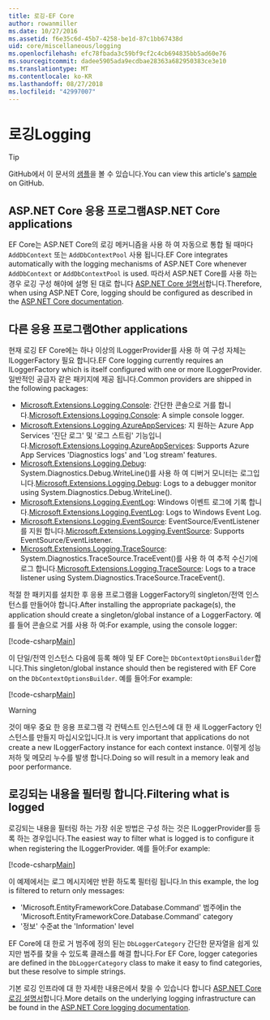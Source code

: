 ```yaml
---
title: 로깅-EF Core
author: rowanmiller
ms.date: 10/27/2016
ms.assetid: f6e35c6d-45b7-4258-be1d-87c1bb67438d
uid: core/miscellaneous/logging
ms.openlocfilehash: efc78fbada3c59bf9cf2c4cb694835bb5ad60e76
ms.sourcegitcommit: dadee5905ada9ecdbae28363a682950383ce3e10
ms.translationtype: MT
ms.contentlocale: ko-KR
ms.lasthandoff: 08/27/2018
ms.locfileid: "42997007"
---
```

# <a name="logging"></a><span data-ttu-id="cdf9c-102">로깅</span><span class="sxs-lookup"><span data-stu-id="cdf9c-102">Logging</span></span>

> [!TIP]  
> <span data-ttu-id="cdf9c-103">GitHub에서 이 문서의 [샘플](https://github.com/aspnet/EntityFramework.Docs/tree/master/samples/core/Miscellaneous/Logging)을 볼 수 있습니다.</span><span class="sxs-lookup"><span data-stu-id="cdf9c-103">You can view this article's [sample](https://github.com/aspnet/EntityFramework.Docs/tree/master/samples/core/Miscellaneous/Logging) on GitHub.</span></span>

## <a name="aspnet-core-applications"></a><span data-ttu-id="cdf9c-104">ASP.NET Core 응용 프로그램</span><span class="sxs-lookup"><span data-stu-id="cdf9c-104">ASP.NET Core applications</span></span>

<span data-ttu-id="cdf9c-105">EF Core는 ASP.NET Core의 로깅 메커니즘을 사용 하 여 자동으로 통합 될 때마다 `AddDbContext` 또는 `AddDbContextPool` 사용 됩니다.</span><span class="sxs-lookup"><span data-stu-id="cdf9c-105">EF Core integrates automatically with the logging mechanisms of ASP.NET Core whenever `AddDbContext` or `AddDbContextPool` is used.</span></span> <span data-ttu-id="cdf9c-106">따라서 ASP.NET Core를 사용 하는 경우 로깅 구성 해야에 설명 된 대로 합니다 [ASP.NET Core 설명서](https://docs.microsoft.com/en-us/aspnet/core/fundamentals/logging?tabs=aspnetcore2x)합니다.</span><span class="sxs-lookup"><span data-stu-id="cdf9c-106">Therefore, when using ASP.NET Core, logging should be configured as described in the [ASP.NET Core documentation](https://docs.microsoft.com/en-us/aspnet/core/fundamentals/logging?tabs=aspnetcore2x).</span></span>

## <a name="other-applications"></a><span data-ttu-id="cdf9c-107">다른 응용 프로그램</span><span class="sxs-lookup"><span data-stu-id="cdf9c-107">Other applications</span></span>

<span data-ttu-id="cdf9c-108">현재 로깅 EF Core에는 하나 이상의 ILoggerProvider를 사용 하 여 구성 자체는 ILoggerFactory 필요 합니다.</span><span class="sxs-lookup"><span data-stu-id="cdf9c-108">EF Core logging currently requires an ILoggerFactory which is itself configured with one or more ILoggerProvider.</span></span> <span data-ttu-id="cdf9c-109">일반적인 공급자 같은 패키지에 제공 됩니다.</span><span class="sxs-lookup"><span data-stu-id="cdf9c-109">Common providers are shipped in the following packages:</span></span>

* <span data-ttu-id="cdf9c-110">[Microsoft.Extensions.Logging.Console](https://www.nuget.org/packages/Microsoft.Extensions.Logging.Console/): 간단한 콘솔으로 거를 합니다.</span><span class="sxs-lookup"><span data-stu-id="cdf9c-110">[Microsoft.Extensions.Logging.Console](https://www.nuget.org/packages/Microsoft.Extensions.Logging.Console/): A simple console logger.</span></span>
* <span data-ttu-id="cdf9c-111">[Microsoft.Extensions.Logging.AzureAppServices](https://www.nuget.org/packages/Microsoft.Extensions.Logging.AzureAppServices/): 지 원하는 Azure App Services '진단 로그' 및 '로그 스트림' 기능입니다.</span><span class="sxs-lookup"><span data-stu-id="cdf9c-111">[Microsoft.Extensions.Logging.AzureAppServices](https://www.nuget.org/packages/Microsoft.Extensions.Logging.AzureAppServices/): Supports Azure App Services 'Diagnostics logs' and 'Log stream' features.</span></span>
* <span data-ttu-id="cdf9c-112">[Microsoft.Extensions.Logging.Debug](https://www.nuget.org/packages/Microsoft.Extensions.Logging.Debug/): System.Diagnostics.Debug.WriteLine()를 사용 하 여 디버거 모니터는 로그입니다.</span><span class="sxs-lookup"><span data-stu-id="cdf9c-112">[Microsoft.Extensions.Logging.Debug](https://www.nuget.org/packages/Microsoft.Extensions.Logging.Debug/): Logs to a debugger monitor using System.Diagnostics.Debug.WriteLine().</span></span>
* <span data-ttu-id="cdf9c-113">[Microsoft.Extensions.Logging.EventLog](https://www.nuget.org/packages/Microsoft.Extensions.Logging.EventLog/): Windows 이벤트 로그에 기록 합니다.</span><span class="sxs-lookup"><span data-stu-id="cdf9c-113">[Microsoft.Extensions.Logging.EventLog](https://www.nuget.org/packages/Microsoft.Extensions.Logging.EventLog/): Logs to Windows Event Log.</span></span>
* <span data-ttu-id="cdf9c-114">[Microsoft.Extensions.Logging.EventSource](https://www.nuget.org/packages/Microsoft.Extensions.Logging.EventSource/): EventSource/EventListener를 지원 합니다.</span><span class="sxs-lookup"><span data-stu-id="cdf9c-114">[Microsoft.Extensions.Logging.EventSource](https://www.nuget.org/packages/Microsoft.Extensions.Logging.EventSource/): Supports EventSource/EventListener.</span></span>
* <span data-ttu-id="cdf9c-115">[Microsoft.Extensions.Logging.TraceSource](https://www.nuget.org/packages/Microsoft.Extensions.Logging.TraceSource/): System.Diagnostics.TraceSource.TraceEvent()를 사용 하 여 추적 수신기에 로그 합니다.</span><span class="sxs-lookup"><span data-stu-id="cdf9c-115">[Microsoft.Extensions.Logging.TraceSource](https://www.nuget.org/packages/Microsoft.Extensions.Logging.TraceSource/): Logs to a trace listener using System.Diagnostics.TraceSource.TraceEvent().</span></span>

<span data-ttu-id="cdf9c-116">적절 한 패키지를 설치한 후 응용 프로그램을 LoggerFactory의 singleton/전역 인스턴스를 만들어야 합니다.</span><span class="sxs-lookup"><span data-stu-id="cdf9c-116">After installing the appropriate package(s), the application should create a singleton/global instance of a LoggerFactory.</span></span> <span data-ttu-id="cdf9c-117">예를 들어 콘솔으로 거를 사용 하 여:</span><span class="sxs-lookup"><span data-stu-id="cdf9c-117">For example, using the console logger:</span></span>

[!code-csharp[Main](../../../samples/core/Miscellaneous/Logging/Logging/BloggingContext.cs#DefineLoggerFactory)]

<span data-ttu-id="cdf9c-118">이 단일/전역 인스턴스 다음에 등록 해야 및 EF Core는 `DbContextOptionsBuilder`합니다.</span><span class="sxs-lookup"><span data-stu-id="cdf9c-118">This singleton/global instance should then be registered with EF Core on the `DbContextOptionsBuilder`.</span></span> <span data-ttu-id="cdf9c-119">예를 들어:</span><span class="sxs-lookup"><span data-stu-id="cdf9c-119">For example:</span></span>

[!code-csharp[Main](../../../samples/core/Miscellaneous/Logging/Logging/BloggingContext.cs#RegisterLoggerFactory)]

> [!WARNING]
> <span data-ttu-id="cdf9c-120">것이 매우 중요 한 응용 프로그램 각 컨텍스트 인스턴스에 대 한 새 ILoggerFactory 인스턴스를 만들지 마십시오입니다.</span><span class="sxs-lookup"><span data-stu-id="cdf9c-120">It is very important that applications do not create a new ILoggerFactory instance for each context instance.</span></span> <span data-ttu-id="cdf9c-121">이렇게 성능 저하 및 메모리 누수를 발생 합니다.</span><span class="sxs-lookup"><span data-stu-id="cdf9c-121">Doing so will result in a memory leak and poor performance.</span></span>

## <a name="filtering-what-is-logged"></a><span data-ttu-id="cdf9c-122">로깅되는 내용을 필터링 합니다.</span><span class="sxs-lookup"><span data-stu-id="cdf9c-122">Filtering what is logged</span></span>

<span data-ttu-id="cdf9c-123">로깅되는 내용을 필터링 하는 가장 쉬운 방법은 구성 하는 것은 ILoggerProvider를 등록 하는 경우입니다.</span><span class="sxs-lookup"><span data-stu-id="cdf9c-123">The easiest way to filter what is logged is to configure it when registering the ILoggerProvider.</span></span> <span data-ttu-id="cdf9c-124">예를 들어:</span><span class="sxs-lookup"><span data-stu-id="cdf9c-124">For example:</span></span>

[!code-csharp[Main](../../../samples/core/Miscellaneous/Logging/Logging/BloggingContextWithFiltering.cs#DefineLoggerFactory)]

<span data-ttu-id="cdf9c-125">이 예제에서는 로그 메시지에만 반환 하도록 필터링 됩니다.</span><span class="sxs-lookup"><span data-stu-id="cdf9c-125">In this example, the log is filtered to return only messages:</span></span>
 * <span data-ttu-id="cdf9c-126">'Microsoft.EntityFrameworkCore.Database.Command' 범주에</span><span class="sxs-lookup"><span data-stu-id="cdf9c-126">in the 'Microsoft.EntityFrameworkCore.Database.Command' category</span></span>
 * <span data-ttu-id="cdf9c-127">'정보' 수준</span><span class="sxs-lookup"><span data-stu-id="cdf9c-127">at the 'Information' level</span></span>

<span data-ttu-id="cdf9c-128">EF Core에 대 한로 거 범주에 정의 된는 `DbLoggerCategory` 간단한 문자열을 쉽게 있지만 범주를 찾을 수 있도록 클래스를 해결 합니다.</span><span class="sxs-lookup"><span data-stu-id="cdf9c-128">For EF Core, logger categories are defined in the `DbLoggerCategory` class to make it easy to find categories, but these resolve to simple strings.</span></span>

<span data-ttu-id="cdf9c-129">기본 로깅 인프라에 대 한 자세한 내용은에서 찾을 수 있습니다 합니다 [ASP.NET Core 로깅 설명서](https://docs.microsoft.com/en-us/aspnet/core/fundamentals/logging?tabs=aspnetcore2x)합니다.</span><span class="sxs-lookup"><span data-stu-id="cdf9c-129">More details on the underlying logging infrastructure can be found in the [ASP.NET Core logging documentation](https://docs.microsoft.com/en-us/aspnet/core/fundamentals/logging?tabs=aspnetcore2x).</span></span>
